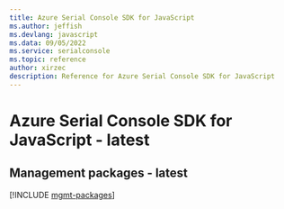 ```yaml
---
title: Azure Serial Console SDK for JavaScript
ms.author: jeffish
ms.devlang: javascript
ms.data: 09/05/2022
ms.service: serialconsole
ms.topic: reference
author: xirzec
description: Reference for Azure Serial Console SDK for JavaScript
---
```

# Azure Serial Console SDK for JavaScript - latest

## Management packages - latest
[!INCLUDE [mgmt-packages](serial-console-mgmt-index.md)]